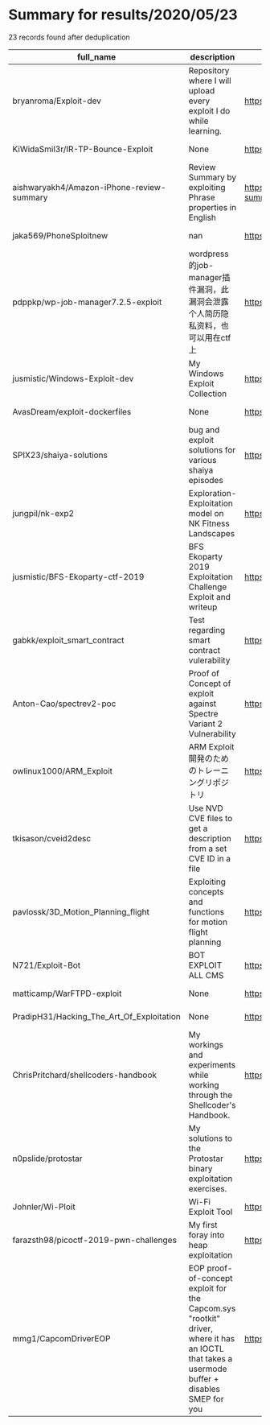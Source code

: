 
# Summary for results/2020/05/23
    
23 records found after deduplication

| full_name | description | html_url | matched_list | matched_count | pushed_at | size | stargazers_count | language | forks_count |
|-------------------------------------------|----------------------------------------------------------------------------------------------------------------------------------------------|--------------------------------------------------------------|----------------------------------|-----------------|---------------------------|--------|--------------------|------------------|---------------|
| bryanroma/Exploit-dev | Repository where I will upload every exploit I do while learning. | https://github.com/bryanroma/Exploit-dev | ['exploit'] | 1 | 2020-05-23 17:06:53+00:00 | 35412 | 0 | Python | 0 |
| KiWidaSmil3r/IR-TP-Bounce-Exploit | None | https://github.com/KiWidaSmil3r/IR-TP-Bounce-Exploit | ['exploit'] | 1 | 2020-05-23 00:25:30+00:00 | 1 | 0 | | 0 |
| aishwaryakh4/Amazon-iPhone-review-summary | Review Summary by exploiting Phrase properties in English | https://github.com/aishwaryakh4/Amazon-iPhone-review-summary | ['exploit'] | 1 | 2020-05-23 16:46:17+00:00 | 2154 | 0 | Jupyter Notebook | 0 |
| jaka569/PhoneSploitnew | nan | https://github.com/jaka569/PhoneSploitnew | ['sploit'] | 1 | 2020-05-23 15:51:26+00:00 | 9798 | 0 | Python | 0 |
| pdppkp/wp-job-manager7.2.5-exploit | wordpress的job-manager插件漏洞，此漏洞会泄露个人简历隐私资料，也可以用在ctf上 | https://github.com/pdppkp/wp-job-manager7.2.5-exploit | ['exploit'] | 1 | 2020-05-23 14:55:30+00:00 | 3 | 0 | Python | 0 |
| jusmistic/Windows-Exploit-dev | My Windows Exploit Collection | https://github.com/jusmistic/Windows-Exploit-dev | ['exploit'] | 1 | 2020-05-23 14:45:34+00:00 | 3 | 0 | Python | 0 |
| AvasDream/exploit-dockerfiles | None | https://github.com/AvasDream/exploit-dockerfiles | ['exploit'] | 1 | 2020-05-23 14:16:03+00:00 | 0 | 0 | | 0 |
| SPIX23/shaiya-solutions | bug and exploit solutions for various shaiya episodes | https://github.com/SPIX23/shaiya-solutions | ['exploit'] | 1 | 2020-05-23 08:17:45+00:00 | 64277 | 3 | | 10 |
| jungpil/nk-exp2 | Exploration-Exploitation model on NK Fitness Landscapes | https://github.com/jungpil/nk-exp2 | ['exploit'] | 1 | 2020-05-23 09:32:06+00:00 | 17 | 0 | Java | 0 |
| jusmistic/BFS-Ekoparty-ctf-2019 | BFS Ekoparty 2019 Exploitation Challenge Exploit and writeup | https://github.com/jusmistic/BFS-Ekoparty-ctf-2019 | ['exploit'] | 1 | 2020-05-23 13:01:58+00:00 | 6758 | 7 | Python | 2 |
| gabkk/exploit_smart_contract | Test regarding smart contract vulerability | https://github.com/gabkk/exploit_smart_contract | ['exploit'] | 1 | 2020-05-23 11:31:54+00:00 | 2 | 0 | | 0 |
| Anton-Cao/spectrev2-poc | Proof of Concept of exploit against Spectre Variant 2 Vulnerability | https://github.com/Anton-Cao/spectrev2-poc | ['exploit', 'vulnerability poc'] | 2 | 2020-05-23 03:21:18+00:00 | 6 | 2 | C | 1 |
| owlinux1000/ARM_Exploit | ARM Exploit 開発のためのトレーニングリポジトリ | https://github.com/owlinux1000/ARM_Exploit | ['exploit'] | 1 | 2020-05-23 01:56:46+00:00 | 2143 | 16 | JavaScript | 2 |
| tkisason/cveid2desc | Use NVD CVE files to get a description from a set CVE ID in a file | https://github.com/tkisason/cveid2desc | ['cve-2'] | 1 | 2020-05-23 22:26:33+00:00 | 5 | 0 | Python | 0 |
| pavlossk/3D_Motion_Planning_flight | Exploiting concepts and functions for motion flight planning | https://github.com/pavlossk/3D_Motion_Planning_flight | ['exploit'] | 1 | 2020-05-23 10:19:00+00:00 | 39 | 0 | Python | 0 |
| N721/Exploit-Bot | BOT EXPLOIT ALL CMS | https://github.com/N721/Exploit-Bot | ['exploit'] | 1 | 2020-05-23 19:56:04+00:00 | 8852 | 0 | Python | 3 |
| matticamp/WarFTPD-exploit | None | https://github.com/matticamp/WarFTPD-exploit | ['exploit'] | 1 | 2020-05-23 20:03:49+00:00 | 8 | 0 | Python | 0 |
| PradipH31/Hacking_The_Art_Of_Exploitation | None | https://github.com/PradipH31/Hacking_The_Art_Of_Exploitation | ['exploit'] | 1 | 2020-05-23 13:41:36+00:00 | 452 | 0 | C | 0 |
| ChrisPritchard/shellcoders-handbook | My workings and experiments while working through the Shellcoder's Handbook. | https://github.com/ChrisPritchard/shellcoders-handbook | ['shellcode'] | 1 | 2020-05-23 20:19:21+00:00 | 26 | 1 | C | 1 |
| n0pslide/protostar | My solutions to the Protostar binary exploitation exercises. | https://github.com/n0pslide/protostar | ['exploit'] | 1 | 2020-05-23 05:24:57+00:00 | 13 | 0 | | 0 |
| Johnler/Wi-Ploit | Wi-Fi Exploit Tool | https://github.com/Johnler/Wi-Ploit | ['exploit'] | 1 | 2020-05-23 05:07:40+00:00 | 257 | 44 | Shell | 20 |
| farazsth98/picoctf-2019-pwn-challenges | My first foray into heap exploitation | https://github.com/farazsth98/picoctf-2019-pwn-challenges | ['exploit'] | 1 | 2020-05-23 06:30:30+00:00 | 5828 | 4 | Python | 2 |
| mmg1/CapcomDriverEOP | EOP proof-of-concept exploit for the Capcom.sys "rootkit" driver, where it has an IOCTL that takes a usermode buffer + disables SMEP for you | https://github.com/mmg1/CapcomDriverEOP | ['exploit'] | 1 | 2020-05-23 04:12:34+00:00 | 22 | 1 | | 3 |
